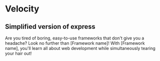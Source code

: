 # Velocity

## Simplified version of express

Are you tired of boring, easy-to-use frameworks that don't give you a headache? Look no further than [Framework name]! With [Framework name], you'll learn all about web development while simultaneously tearing your hair out!
